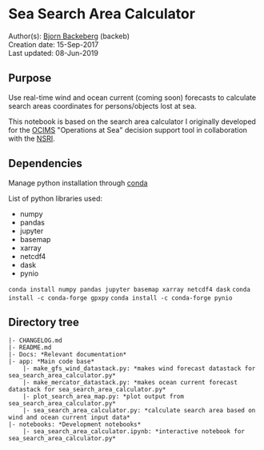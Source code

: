 # Sea Search Area Calculator
Author(s): [Bjorn Backeberg](mailto:backeb@gmail.com) (backeb) <br>
Creation date: 15-Sep-2017 <br>
Last updated:  08-Jun-2019 <br>

## Purpose
Use real-time wind and ocean current (coming soon) forecasts to calculate search areas coordinates for persons/objects lost at sea.

This notebook is based on the search area calculator I originally developed for the [OCIMS](https://www.ocims.gov.za/) "Operations at Sea" decision support tool in collaboration with the [NSRI](https://www.nsri.org.za/).

## Dependencies
Manage python installation through [conda](https://docs.conda.io/en/latest/miniconda.html)

List of python libraries used:
* numpy
* pandas
* jupyter
* basemap
* xarray
* netcdf4
* dask
* pynio

`conda install numpy pandas jupyter basemap xarray netcdf4 dask`
`conda install -c conda-forge gpxpy`
`conda install -c conda-forge pynio`

## Directory tree
```
|- CHANGELOG.md
|- README.md
|- Docs: *Relevant documentation*
|- app: *Main code base*
    |- make_gfs_wind_datastack.py: *makes wind forecast datastack for sea_search_area_calculator.py*
    |- make_mercator_datastack.py: *makes ocean current forecast datastack for sea_search_area_calculator.py*
    |- plot_search_area_map.py: *plot output from sea_search_area_calculator.py*
    |- sea_search_area_calculator.py: *calculate search area based on wind and ocean current input data*
|- notebooks: *Development notebooks*
    |- sea_search_area_calculator.ipynb: *interactive notebook for sea_search_area_calculator.py*
```
